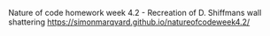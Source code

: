Nature of code homework week 4.2 - Recreation of D. Shiffmans wall shattering 
https://simonmarqvard.github.io/natureofcodeweek4.2/
